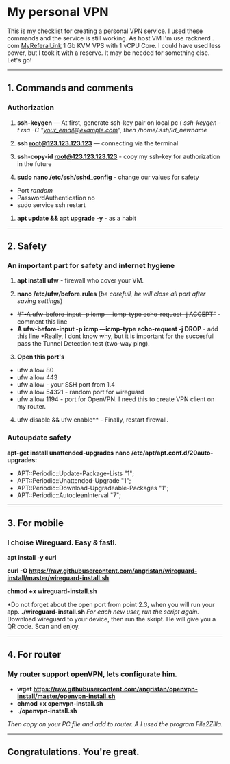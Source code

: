 # My personal VPN
This is my checklist for creating a personal VPN service. I used these commands and the service is still working.
As host VM I'm use racknerd . com  [MyReferalLink](https://my.racknerd.com/aff.php?aff=8305)
1 Gb KVM VPS with 1 vCPU Core. I could have used less power, but I took it with a reserve. It may be needed for something else. 
Let's go!


---
## 1. Commands and comments
### Authorization 

1. **ssh-keygen** — At first, generate ssh-key pair on local pc ( *ssh-keygen -t rsa -C "your_email@example.com", then /home/.ssh/id_newname* 
   

1. **ssh root@123.123.123.123**  — connecting via the terminal 

1. **ssh-copy-id root@123.123.123.123** -  copy my ssh-key for authorization in the future

1. **sudo nano /etc/ssh/sshd_config**  - change our values for safety
  * Port *random*
  * PasswordAuthentication no
  * sudo service ssh restart

1. **apt update && apt upgrade -y**  - as a habit

---
## 2. Safety 
### An important part for safety and internet hygiene

1. **apt install ufw**  - firewall who cover your VM. 

2. **nano /etc/ufw/before.rules** (*be carefull, he will close all port after saving settings*) 
* ~~#"-A ufw-before-input -p icmp —icmp-type echo-request -j ACCEPT"~~  - comment this line
* **A ufw-before-input -p icmp —icmp-type echo-request -j DROP** - add this line
*Really, I dont know why, but it is important for the succesfull pass the Tunnel Detection test (two-way ping).
3. **Open this port's**
* ufw allow 80
* ufw allow 443
* ufw allow  - your SSH port from 1.4 
* ufw allow 54321 - random port for wireguard 
* ufw allow 1194 - port for OpenVPN. I need this to create VPN client on my router.
4. ufw disable && ufw enable** - Finally, restart firewall. 

### Autoupdate safety
**apt-get install unattended-upgrades**
**nano /etc/apt/apt.conf.d/20auto-upgrades:**
* APT::Periodic::Update-Package-Lists "1";
* APT::Periodic::Unattended-Upgrade "1";
* APT::Periodic::Download-Upgradeable-Packages "1";
* APT::Periodic::AutocleanInterval "7";

---
## 3. For mobile
### I choise Wireguard. Easy & fastl.
**apt install -y curl**

**curl -O https://raw.githubusercontent.com/angristan/wireguard-install/master/wireguard-install.sh**

**chmod +x wireguard-install.sh** 

*Do not forget about the open port from point 2.3, when you will run your app. 
**./wireguard-install.sh** 
*For each new user, run the script again.*
Download wireguard to your device, then run the skript. He will give you a QR code. Scan and enjoy.

---

## 4. For router
### My router support openVPN, lets configurate him. 
* **wget https://raw.githubusercontent.com/angristan/openvpn-install/master/openvpn-install.sh**
* **chmod +x openvpn-install.sh**
* **./openvpn-install.sh**

*Then copy on your PC file and add to router. A I used the program File2Zilla.* 

---

## Congratulations. You're great.


